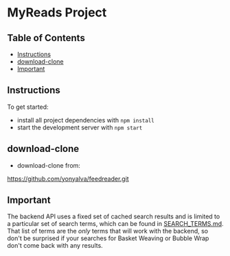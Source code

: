 # MyReads Project

## Table of Contents

* [Instructions](#instructions)
* [download-clone](#download-clone)
* [Important](#Important)

## Instructions

To get started:

* install all project dependencies with `npm install`
* start the development server with `npm start`


## download-clone

* download-clone from:

 https://github.com/yonyalva/feedreader.git


## Important

The backend API uses a fixed set of cached search results and is limited to a particular set of search terms, which can be found in [SEARCH_TERMS.md](SEARCH_TERMS.md). That list of terms are the _only_ terms that will work with the backend, so don't be surprised if your searches for Basket Weaving or Bubble Wrap don't come back with any results.
